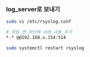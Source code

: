 ### log_server로 보내기


```bash
sudo vi /etc/rsyslog.conf

# 파일 맨 하단에 아래 내용 추가
*.* @@192.168.x.154:514

sudo systemctl restart rsyslog
```